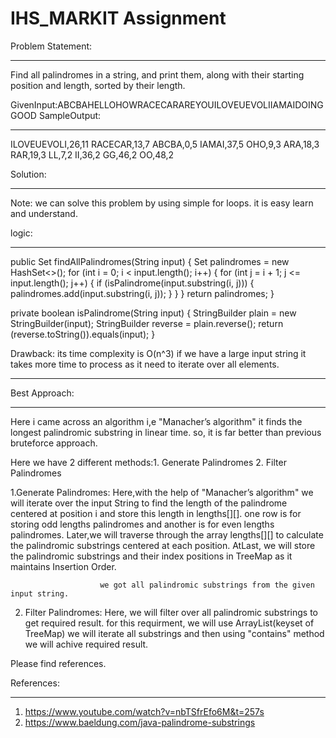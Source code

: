 # IHS_MARKIT Assignment

Problem Statement:
******************
Find all palindromes in a string, and print them, along with their starting position and length, sorted by their length.

GivenInput:ABCBAHELLOHOWRACECARAREYOUILOVEUEVOLIIAMAIDOINGGOOD
SampleOutput:
*************
ILOVEUEVOLI,26,11
RACECAR,13,7
ABCBA,0,5
IAMAI,37,5
OHO,9,3
ARA,18,3
RAR,19,3
LL,7,2
II,36,2
GG,46,2
OO,48,2

Solution:
*********
Note: we can solve this problem by using simple for loops. it is easy learn and understand.

logic:
*******
public Set<String> findAllPalindromes(String input) {
    Set<String> palindromes = new HashSet<>();
    for (int i = 0; i < input.length(); i++) {
        for (int j = i + 1; j <= input.length(); j++) {
            if (isPalindrome(input.substring(i, j))) {
                palindromes.add(input.substring(i, j));
            }
        }
    }
    return palindromes;
}

private boolean isPalindrome(String input) {
    StringBuilder plain = new StringBuilder(input);
    StringBuilder reverse = plain.reverse();
    return (reverse.toString()).equals(input);
}

Drawback: its time complexity is O(n^3)
          if we have a large input string it takes more time to process as it need to iterate over all elements.

*****************          
 Best Approach:
*****************
Here i came across an algorithm i,e "Manacher’s algorithm" it finds the longest palindromic substring in linear time.
so, it is far better than previous bruteforce approach.

Here we have 2 different methods:1. Generate Palindromes
                                 2. Filter Palindromes
                                 
1.Generate Palindromes: Here,with the help of "Manacher’s algorithm" we will iterate over the input String to find the 
                        length of the palindrome centered at position i and store this length in lengths[][].
                        one row is for storing odd lengths palindromes and another is for even lengths palindromes.
                        Later,we will traverse through the array lengths[][] to calculate the palindromic substrings 
                        centered at each position.
                        AtLast, we will store the palindromic substrings and their index positions in TreeMap as it maintains Insertion Order.
                        
                        we got all palindromic substrings from the given input string.


2. Filter Palindromes: Here, we will filter over all palindromic substrings to get required result.
                       for this requirment, we will use ArrayList<String>(keyset of TreeMap)
                       we will iterate all substrings and then using "contains" method we will achive required result.
                       
                       
                       
 Please find references.
 
 References:
 ***********
 1. https://www.youtube.com/watch?v=nbTSfrEfo6M&t=257s
 2. https://www.baeldung.com/java-palindrome-substrings
 
                       
